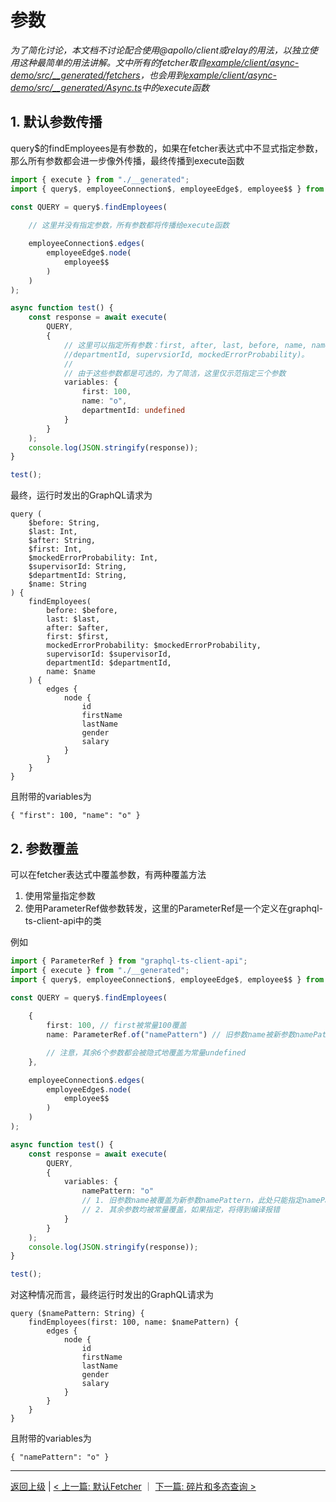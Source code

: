 # 参数

*为了简化讨论，本文档不讨论配合使用@apollo/client或relay的用法，以独立使用这种最简单的用法讲解。文中所有的fetcher取自[example/client/async-demo/src/__generated/fetchers](../example/client/async-demo/src/__generated/fetchers)，也会用到[example/client/async-demo/src/__generated/Async.ts](../example/client/async-demo/src/__generated/Async.ts)中的execute函数*

## 1. 默认参数传播

query$的findEmployees是有参数的，如果在fetcher表达式中不显式指定参数，那么所有参数都会进一步像外传播，最终传播到execute函数

```ts
import { execute } from "./__generated";
import { query$, employeeConnection$, employeeEdge$, employee$$ } from "./__generated/fetchers";

const QUERY = query$.findEmployees(
    
    // 这里并没有指定参数，所有参数都将传播给execute函数

    employeeConnection$.edges(
        employeeEdge$.node(
            employee$$
        )
    )
);

async function test() {
    const response = await execute(
        QUERY, 
        {
            // 这里可以指定所有参数：first, after, last, before, name, name, 
            //departmentId, supervsiorId, mockedErrorProbability)。
            //
            // 由于这些参数都是可选的，为了简洁，这里仅示范指定三个参数
            variables: {
                first: 100,
                name: "o",
                departmentId: undefined
            }
        }
    );
    console.log(JSON.stringify(response));
}

test();

``` 
最终，运行时发出的GraphQL请求为
```
query (
    $before: String, 
    $last: Int, 
    $after: String, 
    $first: Int, 
    $mockedErrorProbability: Int, 
    $supervisorId: String, 
    $departmentId: String, 
    $name: String
) {
    findEmployees(
        before: $before, 
        last: $last, 
        after: $after, 
        first: $first, 
        mockedErrorProbability: $mockedErrorProbability, 
        supervisorId: $supervisorId, 
        departmentId: $departmentId, 
        name: $name
    ) {
        edges {
            node {
                id
                firstName
                lastName
                gender
                salary
            }
        }
    }
}
```
且附带的variables为
```
{ "first": 100, "name": "o" }
```

## 2. 参数覆盖

可以在fetcher表达式中覆盖参数，有两种覆盖方法
1. 使用常量指定参数
2. 使用ParameterRef做参数转发，这里的ParameterRef是一个定义在graphql-ts-client-api中的类

例如

```ts
import { ParameterRef } from "graphql-ts-client-api";
import { execute } from "./__generated";
import { query$, employeeConnection$, employeeEdge$, employee$$ } from "./__generated/fetchers";

const QUERY = query$.findEmployees(
    
    {
        first: 100, // first被常量100覆盖
        name: ParameterRef.of("namePattern") // 旧参数name被新参数namePattern覆盖

        // 注意，其余6个参数都会被隐式地覆盖为常量undefined
    },

    employeeConnection$.edges(
        employeeEdge$.node(
            employee$$
        )
    )
);

async function test() {
    const response = await execute(
        QUERY, 
        {
            variables: {
                namePattern: "o"
                // 1. 旧参数name被覆盖为新参数namePattern，此处只能指定namePattern；如果指定name，将得到编译报错
                // 2. 其余参数均被常量覆盖，如果指定，将得到编译报错
            }
        }
    );
    console.log(JSON.stringify(response));
}

test();

```
对这种情况而言，最终运行时发出的GraphQL请求为
```
query ($namePattern: String) {
    findEmployees(first: 100, name: $namePattern) {
        edges {
            node {
                id
                firstName
                lastName
                gender
                salary
            }
        }
    }
}
```
且附带的variables为
```
{ "namePattern": "o" }
```

----------------------
[返回上级](./README_zh_CN.md) | [< 上一篇: 默认Fetcher](./default-fetcher_zh_CN.md) ｜ [下一篇: 碎片和多态查询 >](./fragment_zh_CN.md)

